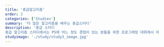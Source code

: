 ```yaml
---
title: '중급알고리즘'
order: 3
categories: ['Studies']
summary: '더 많은 알고리즘을 배우는 중급스터디'
description: '중급 스터디
중급 알고리즘 스터디에서는 PS에 어느 정도 경험이 있는 분들을 위한 프로그래밍 대회에서 자주 출제되는 테크닉을 포함하여 더 복잡한 알고리즘 기법들을 배웁니다. 매 주 한 가지 알고리즘을 학습하고 중급 수준의 알고리즘 문제를 풀어봅니다.'
studyimage: './study/study3_image.jpg'
---
```


